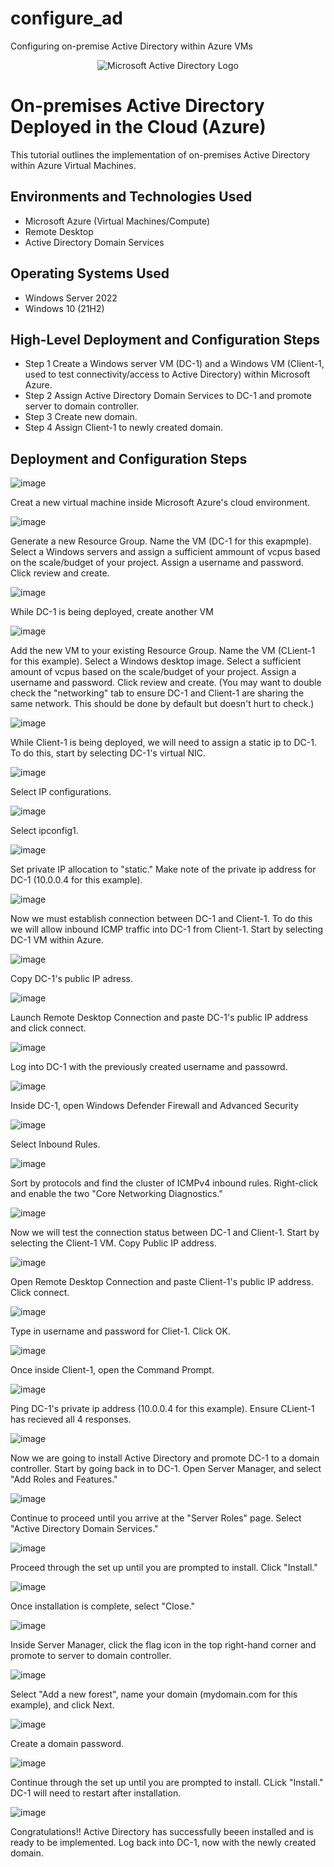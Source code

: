 # configure_ad
Configuring on-premise Active Directory within Azure VMs
<p align="center">
<img src="https://i.imgur.com/pU5A58S.png" alt="Microsoft Active Directory Logo"/>
</p>

<h1>On-premises Active Directory Deployed in the Cloud (Azure)</h1>
This tutorial outlines the implementation of on-premises Active Directory within Azure Virtual Machines.<br />

<h2>Environments and Technologies Used</h2>

- Microsoft Azure (Virtual Machines/Compute)
- Remote Desktop
- Active Directory Domain Services


<h2>Operating Systems Used </h2>

- Windows Server 2022
- Windows 10 (21H2)

<h2>High-Level Deployment and Configuration Steps</h2>

- Step 1 Create a Windows server VM (DC-1) and a Windows VM (Client-1, used to test connectivity/access to Active Directory) within Microsoft Azure.
- Step 2 Assign Active Directory Domain Services to DC-1 and promote server to domain controller.
- Step 3 Create new domain. 
- Step 4 Assign Client-1 to newly created domain.

<h2>Deployment and Configuration Steps</h2>

<p>
  
  ![image](https://github.com/Josh-arendt/configure_ad/assets/140751318/0defb3fb-3c95-4fe1-b111-d3132a1573ce)

</p>
<p>
Creat a new virtual machine inside Microsoft Azure's cloud environment.
<br />
<p>

  ![image](https://github.com/Josh-arendt/configure_ad/assets/140751318/5ecf9472-d756-4dcc-b968-d47152e06adf)
</p>
<p>
Generate a new Resource Group. Name the VM (DC-1 for this exapmple). Select a Windows servers and assign a sufficient ammount of vcpus based on the scale/budget of your project. Assign a username and password. Click review and create.

<br />

<p>

  ![image](https://github.com/Josh-arendt/configure_ad/assets/140751318/69eadc2b-965a-42d1-bb11-5bac7a8c9745)

</p>
<p>
While DC-1 is being deployed, create another VM

<br />

<p>

  ![image](https://github.com/Josh-arendt/configure_ad/assets/140751318/7f26875f-37a3-4949-ae3b-30a38141dbde)


</p>
<p>
Add the new VM to your existing Resource Group. Name the VM (CLient-1 for this example). Select a Windows desktop image. Select a sufficient amount of vcpus based on the scale/budget of your project. Assign a username and password. Click review and create. (You may want to double check the "networking" tab to ensure DC-1 and Client-1 are sharing the same network. This should be done by default but doesn't hurt to check.)

<br />

<p>

  ![image](https://github.com/Josh-arendt/configure_ad/assets/140751318/a3f66acf-a056-4562-8397-37cf450ce157)

</p>
<p>
While Client-1 is being deployed, we will need to assign a static ip to DC-1. To do this, start by selecting DC-1's virtual NIC.

<br />

<p>

  ![image](https://github.com/Josh-arendt/configure_ad/assets/140751318/2041edf7-491d-4dec-865e-dd0d85dc4adb)

</p>
<p>
Select IP configurations.

<br />

<p>

 ![image](https://github.com/Josh-arendt/configure_ad/assets/140751318/e62ab6ad-a512-450f-bfda-2744a7a608fb)

</p>
<p>
Select ipconfig1.

<br />

<p>

![image](https://github.com/Josh-arendt/configure_ad/assets/140751318/cd07e85c-55fa-4782-92b1-50ff70b40c96)

</p>
<p>
Set private IP allocation to "static." Make note of the private ip address for DC-1 (10.0.0.4 for this example).

<br />

<p>

![image](https://github.com/Josh-arendt/configure_ad/assets/140751318/a4fb9741-5ae6-423e-8260-f54acf42a975)

</p>
<p>
Now we must establish connection between DC-1 and Client-1. To do this we will allow inbound ICMP traffic into DC-1 from Client-1. Start by selecting DC-1 VM within Azure.

<br />

<p>

![image](https://github.com/Josh-arendt/configure_ad/assets/140751318/e320d5d6-90a3-4e3f-aee8-05a31f4a5fd6)

</p>
<p>
Copy DC-1's public IP adress.

<br />

<p>

![image](https://github.com/Josh-arendt/configure_ad/assets/140751318/b46df5b0-38cf-4463-bc83-b49201eb5273)

</p>
<p>
Launch Remote Desktop Connection and paste DC-1's public IP address and click connect.
<br />

<p>

![image](https://github.com/Josh-arendt/configure_ad/assets/140751318/9fd7e541-2965-469c-ab04-4f99ed6f1454)

</p>
<p>
Log into DC-1 with the previously created username and passowrd.
<br />

<p>

![image](https://github.com/Josh-arendt/configure_ad/assets/140751318/f6b7227e-6790-4f4a-9e70-e4e67825aa19)

</p>
<p>
Inside DC-1, open Windows Defender Firewall and Advanced Security
<br />

<p>

![image](https://github.com/Josh-arendt/configure_ad/assets/140751318/21437dbe-a346-441a-96f9-ac8808967b6d)

</p>
<p>
Select Inbound Rules.
<br />

<p>

![image](https://github.com/Josh-arendt/configure_ad/assets/140751318/a601a915-2a4c-491a-89e1-8b44740fc031)

</p>
<p>
Sort by protocols and find the cluster of ICMPv4 inbound rules. Right-click and enable the two "Core Networking Diagnostics."
<br />

<p>

![image](https://github.com/Josh-arendt/configure_ad/assets/140751318/2e6cc33e-ce6e-4b7a-8995-cc3b1c96d291)

</p>
<p>
Now we will test the connection status between DC-1 and Client-1. Start by selecting the Client-1 VM. Copy Public IP address.
<br />

<p>

![image](https://github.com/Josh-arendt/configure_ad/assets/140751318/9f4085ea-cc84-49fc-8455-1f53383c65d3)

</p>
<p>
Open Remote Desktop Connection and paste Client-1's public IP address. Click connect. 
<br />

<p>

![image](https://github.com/Josh-arendt/configure_ad/assets/140751318/f312d07a-44a8-4210-b64f-d41c5dcdee5b)

</p>
<p>
Type in username and password for Cliet-1. Click OK. 
<br />

<p>

![image](https://github.com/Josh-arendt/configure_ad/assets/140751318/22cdcea7-8c65-4829-9b25-69774d0eb198)

</p>
<p>
Once inside Client-1, open the Command Prompt. 
<br />

<p>

![image](https://github.com/Josh-arendt/configure_ad/assets/140751318/021f924b-962c-4690-8845-e83546cf87c7)

</p>
<p>
Ping DC-1's private ip address (10.0.0.4 for this example). Ensure CLient-1 has recieved all 4 responses. 
<br />

<p>

![image](https://github.com/Josh-arendt/configure_ad/assets/140751318/6ba5eff0-6d8e-4c54-a8f6-ccc5066562ec)

</p>
<p>
Now we are going to install Active Directory and promote DC-1 to a domain controller. Start by going back in to DC-1. 
Open Server Manager, and select "Add Roles and Features." 
<br />

<p>

![image](https://github.com/Josh-arendt/configure_ad/assets/140751318/e49e629f-5776-47bc-8a52-da023bbd5442)

</p>
<p>
Continue to proceed until you arrive at the "Server Roles" page. Select "Active Directory Domain Services."
<br />

<p>

![image](https://github.com/Josh-arendt/configure_ad/assets/140751318/29d64c7c-07d2-4b71-9802-9dc156ad847c)

</p>
<p>
Proceed through the set up until you are prompted to install. Click "Install."
<br />

<p>

![image](https://github.com/Josh-arendt/configure_ad/assets/140751318/4245c595-0742-45b4-a1ac-bd8e6377ec87)

</p>
<p>
Once installation is complete, select "Close."
<br />

<p>

![image](https://github.com/Josh-arendt/configure_ad/assets/140751318/da74f0da-339a-46f7-936a-95ef60cbe5e5)

</p>
<p>
Inside Server Manager, click the flag icon in the top right-hand corner and promote to server to domain controller.
<br />

<p>

![image](https://github.com/Josh-arendt/configure_ad/assets/140751318/d8928308-764f-4c1c-9963-ad210e346dbc)

</p>
<p>
Select "Add a new forest", name your domain (mydomain.com for this example), and click Next. 
<br />

<p>

![image](https://github.com/Josh-arendt/configure_ad/assets/140751318/16152dd3-e0b6-4780-8c9b-ff17ca7178b6)

</p>
<p>
Create a domain password.
<br />

<p>

![image](https://github.com/Josh-arendt/configure_ad/assets/140751318/e8679345-0a21-428e-80a8-e02be7a34aff)

</p>
<p>
Continue through the set up until you are prompted to install. CLick "Install." DC-1 will need to restart after installation. 
<br />

<p>

![image](https://github.com/Josh-arendt/configure_ad/assets/140751318/d2bc2cf1-11e5-44c9-9408-6fa8d9bd8995)

</p>
<p>
Congratulations!! Active Directory has successfully beeen installed and is ready to be implemented. Log back into DC-1, now with the newly created domain.
<br />


